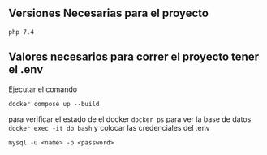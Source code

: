 ## Versiones Necesarias para el proyecto

`php 7.4`


## Valores necesarios para correr el proyecto tener el .env

Ejecutar el comando

`docker compose up --build`

para verificar el estado de el docker 
`docker ps`
para ver la base de datos
`docker exec -it db bash`
y colocar las credenciales del .env

`mysql -u <name> -p <password>`